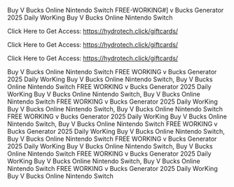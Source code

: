 Buy V Bucks Online Nintendo Switch FREE-WORKING#] v Bucks Generator 2025 Daily WorKing Buy V Bucks Online Nintendo Switch

Click Here to Get Access: https://hydrotech.click/giftcards/

Click Here to Get Access: https://hydrotech.click/giftcards/

Click Here to Get Access: https://hydrotech.click/giftcards/

Buy V Bucks Online Nintendo Switch FREE WORKING v Bucks Generator 2025 Daily WorKing Buy V Bucks Online Nintendo Switch, Buy V Bucks Online Nintendo Switch FREE WORKING v Bucks Generator 2025 Daily WorKing Buy V Bucks Online Nintendo Switch, Buy V Bucks Online Nintendo Switch FREE WORKING v Bucks Generator 2025 Daily WorKing Buy V Bucks Online Nintendo Switch, Buy V Bucks Online Nintendo Switch FREE WORKING v Bucks Generator 2025 Daily WorKing Buy V Bucks Online Nintendo Switch, Buy V Bucks Online Nintendo Switch FREE WORKING v Bucks Generator 2025 Daily WorKing Buy V Bucks Online Nintendo Switch, Buy V Bucks Online Nintendo Switch FREE WORKING v Bucks Generator 2025 Daily WorKing Buy V Bucks Online Nintendo Switch, Buy V Bucks Online Nintendo Switch FREE WORKING v Bucks Generator 2025 Daily WorKing Buy V Bucks Online Nintendo Switch, Buy V Bucks Online Nintendo Switch FREE WORKING v Bucks Generator 2025 Daily WorKing Buy V Bucks Online Nintendo Switch
